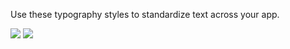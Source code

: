 Use these typography styles to standardize text across your app.

<DisplayToggle onText="Dark" offText="Light" label="Theme Switcher">

<img className="off" src="https://res-1.cdn.office.net/files/fabric-cdn-prod_20221209.001/fabric-website/images/controls/android/updated/img_text_01_light.png?text=LightMode" />
<img className="on" src="https://res-1.cdn.office.net/files/fabric-cdn-prod_20221209.001/fabric-website/images/controls/android/updated/img_text_01_dark.png?text=DarkMode" />

</DisplayToggle>
